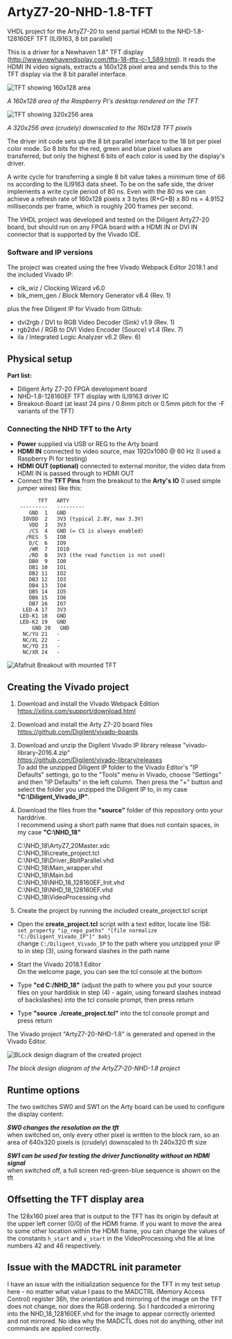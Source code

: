 # ArtyZ7-20-NHD-1.8-TFT
VHDL project for the ArtyZ7-20 to send partial HDMI to the NHD-1.8-128160EF TFT (ILI9163, 8 bit parallel)

This is a driver for a Newhaven 1.8" TFT display (http://www.newhavendisplay.com/tfts-18-tfts-c-1_589.html). It reads the HDMI IN video signals, extracts a 160x128 pixel area and sends this to the TFT display via the 8 bit parallel interface.

![TFT showing 160x128 area](/images/raspberry-desktop-160x128.jpg)

*A 160x128 area of the Raspberry Pi's desktop rendered on the TFT*

![TFT showing 320x256 area](/images/raspberry-desktop-320x256.jpg) 

*A 320x256 area (crudely) downscaled to the 160x128 TFT pixels*

The driver init code sets up the 8 bit parallel interface to the 18 bit per pixel color mode. So 8 bits for the red, green and blue pixel values are transferred, but only the highest 6 bits of each color is used by the display's driver.

A write cycle for transferring a single 8 bit value takes a minimum time of 66 ns according to the ILI9163 data sheet. To be on the safe side, the driver implements a write cycle period of 80 ns. Even with the 80 ns we can achieve a refresh rate of 160x128 pixels x 3 bytes (R+G+B) x 80 ns = 4.9152 milliseconds per frame, which is roughly 200 frames per second.

The VHDL project was developed and tested on the Diligent ArtyZ7-20 board, but should run on any FPGA board with a HDMI IN or DVI IN connector that is supported by the Vivado IDE.

### Software and IP versions

The project was created using the free Vivado Webpack Editor 2018.1 and the included Vivado IP:

* clk_wiz / Clocking Wizard v6.0
* blk_mem_gen / Block Memory Generator v8.4 (Rev. 1)

plus the free Diligent IP for Vivado from Github:

* dvi2rgb / DVI to RGB Video Decoder (Sink) v1.9 (Rev. 1)
* rgb2dvi / RGB to DVI Video Encoder (Source) v1.4 (Rev. 7)
* ila / Integrated Logic Analyzer v6.2 (Rev. 6) 

## Physical setup

**Part list:**

* Diligent Arty Z7-20 FPGA development board
* NHD-1.8-128160EF TFT display with ILI9163 driver IC
* Breakout-Board (at least 24 pins / 0.8mm pitch or 0.5mm pitch for the -F variants of the TFT)


### Connecting the NHD TFT to the Arty

* **Power** supplied via USB or REG to the Arty board
* **HDMI IN** connected to video source, max 1920x1080 @ 60 Hz (I used a Raspberry Pi for testing)
* **HDMI OUT (optional)** connected to external monitor, the video data from HDMI IN is passed through to HDMI OUT
* Connect the **TFT Pins** from the breakout to the **Arty's IO** (I used simple jumper wires) like this:  
```
          TFT   ARTY  
    ---------   ---------   
       GND  1   GND  
     IOVDD  2   3V3 (typical 2.8V, max 3.3V)    
       VDD  3   3V3      
       /CS  4   GND (= CS is always enabled)
      /RES  5   IO8     
       D/C  6   IO9   
       /WR  7   IO10   
       /RD  8   3V3 (the read function is not used)   
       DB0  9   IO0   
       DB1 10   IO1   
       DB2 11   IO2   
       DB3 12   IO3   
       DB4 13   IO4   
       DB5 14   IO5   
       DB6 15   IO6   
       DB7 16   IO7  
     LED-A 17   3V3  
    LED-K1 18   GND   
    LED-K2 19   GND 
     	GND 20   GND
     NC/YU 21   - 
     NC/XL 22   - 
     NC/YD 23   - 
     NC/XR 24   -    
```
![Afafruit Breakout with mounted TFT](/images/Adafruit_Breakout.jpg)

## Creating the Vivado project

1. Download and install the Vivado Webpack Edition  
https://xilinx.com/support/download.html

2. Download and install the Arty Z7-20 board files  
https://github.com/Digilent/vivado-boards

3. Download and unzip the Digilent Vivado IP library release "vivado-library-2016.4.zip"  
https://github.com/Digilent/vivado-library/releases  
To add the unzipped Diligent IP folder to the Vivado Editor's "IP Defaults" settings, go to the "Tools" menu in Vivado, choose "Settings" and then "IP Defaults" in the left column. Then press the "+" button and select the folder you unzipped the Diligent IP to, in my case **"C:\Diligent_Vivado_IP"**.

4. Download the files from the **"source"** folder of this repository onto your harddrive.  
I recommend using a short path name that does not contain spaces, in my case **"C:\NHD_18"**  

    C:\NHD_18\ArtyZ7_20Master.xdc  
    C:\NHD_18\create_project.tcl  
    C:\NHD_18\Driver_8bitParallel.vhd  
    C:\NHD_18\Main_wrapper.vhd  
    C:\NHD_18\Main.bd  
    C:\NHD_18\NHD_18_128160EF_Init.vhd  
    C:\NHD_18\NHD_18_128160EF.vhd  
    C:\NHD_18\VideoProcessing.vhd  

5. Create the project by running the included create_project.tcl script

* Open the **create_project.tcl** script with a text editor, locate line 158:   
`set_property "ip_repo_paths" "[file normalize "C:/Diligent_Vivado_IP"]" $obj`  
change `C:/Diligent_Vivado_IP` to the path where you unzipped your IP to in step (3), using forward slashes in the path name

* Start the Vivado 2018.1 Editor  
On the welcome page, you can see the tcl console at the bottom

* Type **"cd C:/NHD_18"** (adjust the path to where you put your source files on your harddisk in step (4) - again, using forward slashes instead of backslashes) into the tcl console prompt, then press return

* Type **"source ./create_project.tcl"** into the tcl console prompt and press return

The Vivado project "ArtyZ7-20-NHD-1.8" is generated and opened in the Vivado Editor.

![BLock design diagram of the created project](/images/vivado_block_design.png)

*The block design diagram of the ArtyZ7-20-NHD-1.8 project*

## Runtime options

The two switches SW0 and SW1 on the Arty board can be used to configure the display content:

***SW0 changes the resolution on the tft***  
when switched on, only every other pixel is written to the block ram, so an area of 640x320 pixels is (crudely) downscaled to th 240x320 tft size

***SW1 can be used for testing the driver functionality without an HDMI signal***  
when switched off, a full screen red-green-blue sequence is shown on the tft

## Offsetting the TFT display area

The 128x160 pixel area that is output to the TFT has its origin by default at the upper left corner (0/0) of the HDMI frame. If you want to move the area to some other location within the HDMI frame, you can change the values of the constants `h_start` and `v_start` in the VideoProcessing.vhd file at line numbers 42 and 46 respectively.

## Issue with the MADCTRL init parameter

I have an issue with the initialization sequence for the TFT in my test setup here - no matter what value I pass to the MADCTRL (Memory Access Control) register 36h, the orientation and mirroring of the image on the TFT does not change, nor does the RGB ordering. So I hardcoded a mirroring into the NHD_18_128160EF.vhd for the image to appear correctly oriented and not mirrored. No idea why the MADCTL does not do anything, other init commands are applied correctly.

